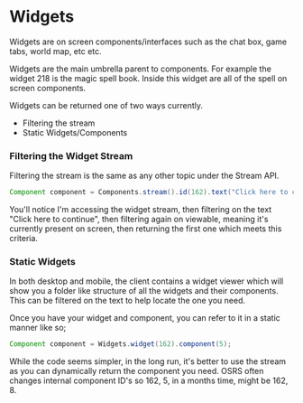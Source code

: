 # Widgets

Widgets are on screen components/interfaces such as the chat box, game tabs, world map, etc etc.

Widgets are the main umbrella parent to components. For example the widget 218 is the magic spell book. Inside this widget are all of the spell on screen components.

Widgets can be returned one of two ways currently. 

* Filtering the stream
* Static Widgets/Components

### Filtering the Widget Stream
Filtering the stream is the same as any other topic under the Stream API.

```java
Component component = Components.stream().id(162).text("Click here to continue").viewable().first();
```

You'll notice I'm accessing the widget stream, then filtering on the text "Click here to continue", then filtering again on viewable, meaning it's currently present on screen, then returning the first one which meets this criteria.

### Static Widgets

In both desktop and mobile, the client contains a widget viewer which will show you a folder like structure of all the widgets and their components.
This can be filtered on the text to help locate the one you need.

Once you have your widget and component, you can refer to it in a static manner like so;

```java
Component component = Widgets.widget(162).component(5);
```

While the code seems simpler, in the long run, it's better to use the stream as you can dynamically return the component you need. OSRS often changes internal component ID's so 162, 5, in a months time, might be 162, 8.